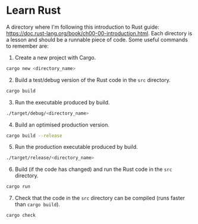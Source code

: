 # Learn Rust
A directory where I'm following this introduction to Rust guide: https://doc.rust-lang.org/book/ch00-00-introduction.html. Each directory is a lesson and should be a runnable piece of code. Some useful commands to remember are:

1. Create a new project with Cargo.
```bash
cargo new <directory_name>
```

2. Build a test/debug version of the Rust code in the `src` directory.
```bash
cargo build
```

3. Run the executable produced by build.
```bash
./target/debug/<directory_name>
```

4. Build an optimised production version.
```bash
cargo build --release
```

5. Run the production executable produced by build.
```bash
./target/release/<directory_name>
```

6. Build (if the code has changed) and run the Rust code in the `src` directory.
```bash
cargo run
````

7. Check that the code in the `src` directory can be compiled (runs faster than `cargo build`).
```bash
cargo check
````


